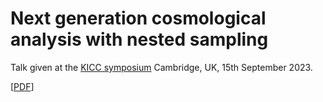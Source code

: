 # Next generation cosmological analysis with nested sampling 

Talk given at the [KICC symposium](https://www.kicc.cam.ac.uk/events/kavli-science-themed-meetings/2022-mini-symposium) Cambridge, UK, 15th September 2023.

[[PDF](https://github.com/williamjameshandley/talks/raw/KICC_2022/will_handley_KICC_2022.pdf)] 

